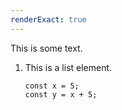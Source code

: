 ```yaml
---
renderExact: true
---
```

This is some text.

1. This is a list element.

	```
	const x = 5;
	const y = x + 5;
	```